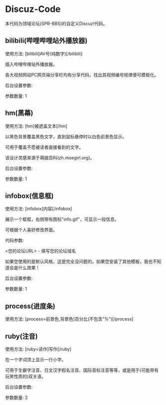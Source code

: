 # Discuz-Code
本代码为领域论坛(SPR-BBS)的自定义Discuz!代码。

## bilibili(哔哩哔哩站外播放器)
使用方法: \[bilibili]AV号(纯数字)\[/bilibili]

插入哔哩哔哩站外播放器。

各大视频网站PC网页端分享栏均有分享代码，找出其视频编号规律便可模板化。

后台设置参数:

参数数量: 1

## hm(黑幕)
使用方法: \[hm]被遮盖文本\[/hm]

以黑色背景覆盖黑色文字，直到鼠标悬停时以白色前景色显示。

可用于覆盖不愿被读者直接看到的文字。

该设计灵感来源于萌娘百科(zh.moegirl.org)。

后台设置参数:

参数数量: 1

## infobox(信息框)
使用方法: \[infobox]内容\[/infobox]

展示一个框框，右侧带有图标"info.gif"，可显示一段信息。

可根据个人喜好修改界面。

代码参数:

<您的论坛URL> - 填写您的论坛域名

如果您使用的是默认风格，这是完全没问题的。如果您安装了其他模板，我也不知道会是什么效果！

后台设置参数:

参数数量: 1

## process(进度条)

使用方法: \[process=前景色,背景色]百分比(不包含"%")\[/process]

## ruby(注音)
使用方法: \[ruby=读作]写作\[/ruby]

在一个字词顶上显示一行小字。

可用于生僻字注音、日文汉字假名注音、国际音标注音等等，或是用于(可能带有玩笑性质的)双关语。

后台设置参数:

参数数量: 2
